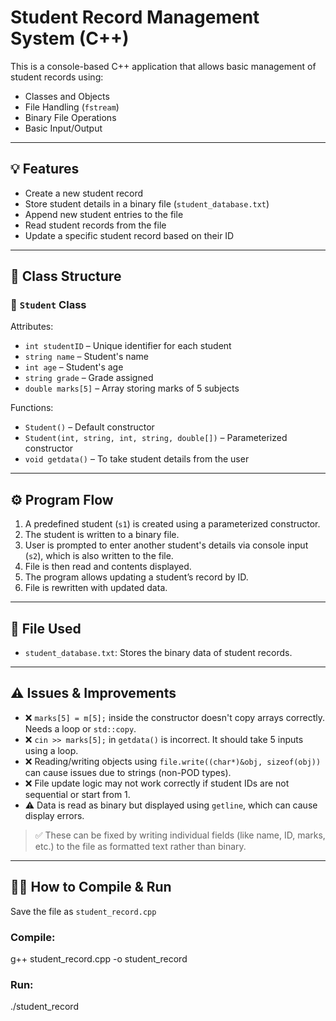 # Student Record Management System (C++)

This is a console-based C++ application that allows basic management of student records using:

- Classes and Objects
- File Handling (`fstream`)
- Binary File Operations
- Basic Input/Output

---

## 💡 Features

- Create a new student record
- Store student details in a binary file (`student_database.txt`)
- Append new student entries to the file
- Read student records from the file
- Update a specific student record based on their ID

---

## 🧩 Class Structure

### 🔸 `Student` Class

Attributes:
- `int studentID` – Unique identifier for each student
- `string name` – Student's name
- `int age` – Student's age
- `string grade` – Grade assigned
- `double marks[5]` – Array storing marks of 5 subjects

Functions:
- `Student()` – Default constructor
- `Student(int, string, int, string, double[])` – Parameterized constructor
- `void getdata()` – To take student details from the user

---

## ⚙️ Program Flow

1. A predefined student (`s1`) is created using a parameterized constructor.
2. The student is written to a binary file.
3. User is prompted to enter another student's details via console input (`s2`), which is also written to the file.
4. File is then read and contents displayed.
5. The program allows updating a student’s record by ID.
6. File is rewritten with updated data.

---

## 📄 File Used

- `student_database.txt`: Stores the binary data of student records.

---

## ⚠️ Issues & Improvements

- ❌ `marks[5] = m[5];` inside the constructor doesn't copy arrays correctly. Needs a loop or `std::copy`.
- ❌ `cin >> marks[5];` in `getdata()` is incorrect. It should take 5 inputs using a loop.
- ❌ Reading/writing objects using `file.write((char*)&obj, sizeof(obj))` can cause issues due to strings (non-POD types).
- ❌ File update logic may not work correctly if student IDs are not sequential or start from 1.
- ⚠️ Data is read as binary but displayed using `getline`, which can cause display errors.

> ✅ These can be fixed by writing individual fields (like name, ID, marks, etc.) to the file as formatted text rather than binary.

---

## 🧑‍💻 How to Compile & Run

Save the file as `student_record.cpp`

### Compile:
g++ student_record.cpp -o student_record

### Run:
./student_record
